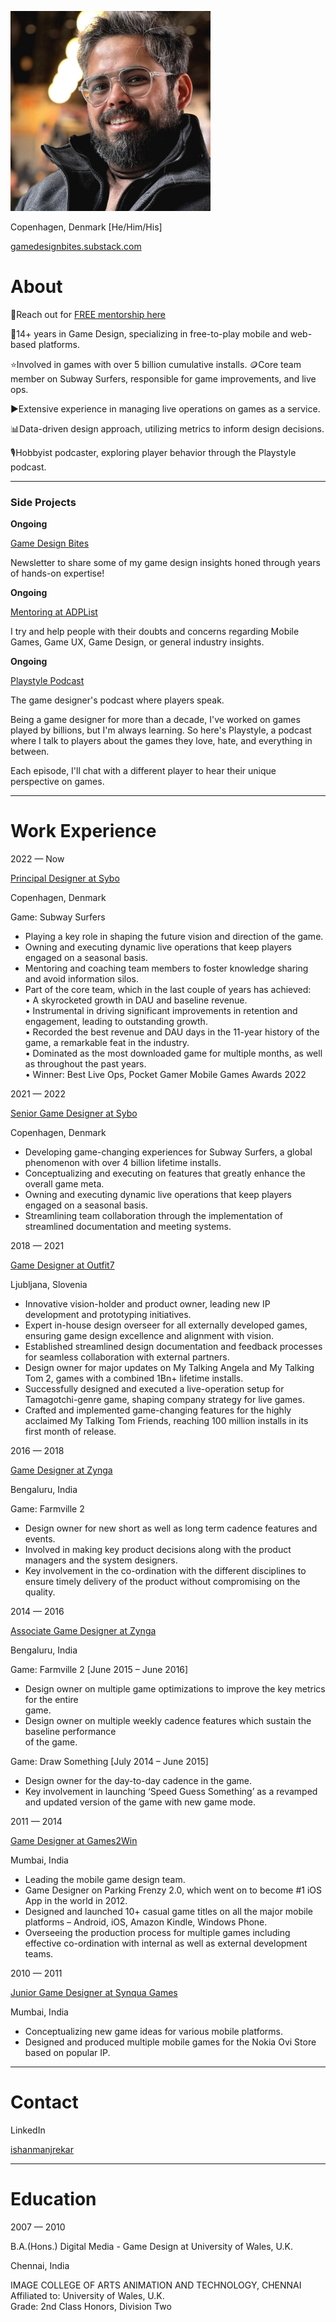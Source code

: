 ![](assets/profilepicture.png)

Copenhagen, Denmark [He/Him/His]

[gamedesignbites.substack.com](http://gamedesignbites.substack.com)

# About

📒Reach out for [FREE mentorship here](https://adplist.org/mentors/ishan-manjrekar)

📌14+ years in Game Design, specializing in free-to-play mobile and web-based platforms.

⭐Involved in games with over 5 billion cumulative installs. 🪙Core team member on Subway Surfers, responsible for game improvements, and live ops.

▶️Extensive experience in managing live operations on games as a service.

📊Data-driven design approach, utilizing metrics to inform design decisions.

🎙️Hobbyist podcaster, exploring player behavior through the Playstyle podcast.

---
### Side Projects

**Ongoing**

[Game Design Bites](https://gamedesignbites.substack.com/)

Newsletter to share some of my game design insights honed through years of hands-on expertise!

**Ongoing**

[Mentoring at ADPList](https://adplist.org/mentors/ishan-manjrekar)

I try and help people with their doubts and concerns regarding Mobile Games, Game UX, Game Design, or general industry insights.

**Ongoing**

[Playstyle Podcast](https://podcasters.spotify.com/pod/show/playstyle)

The game designer's podcast where players speak.

Being a game designer for more than a decade, I've worked on games played by billions, but I'm always learning. So here's Playstyle, a podcast where I talk to players about the games they love, hate, and everything in between.

Each episode, I'll chat with a different player to hear their unique perspective on games.

---
# Work Experience

2022 — Now

[Principal Designer at Sybo](https://sybogames.com/)

Copenhagen, Denmark

Game: Subway Surfers

* Playing a key role in shaping the future vision and direction of the game.
* Owning and executing dynamic live operations that keep players engaged on a seasonal basis.
* Mentoring and coaching team members to foster knowledge sharing and avoid information silos.
* Part of the core team, which in the last couple of years has achieved:  
    • A skyrocketed growth in DAU and baseline revenue.  
    • Instrumental in driving significant improvements in retention and engagement, leading to outstanding growth.  
    • Recorded the best revenue and DAU days in the 11-year history of the game, a remarkable feat in the industry.  
    • Dominated as the most downloaded game for multiple months, as well as throughout the past years.  
    • Winner: Best Live Ops, Pocket Gamer Mobile Games Awards 2022

2021 — 2022

[Senior Game Designer at Sybo](https://sybogames.com/)

Copenhagen, Denmark

* Developing game-changing experiences for Subway Surfers, a global phenomenon with over 4 billion lifetime installs.
* Conceptualizing and executing on features that greatly enhance the overall game meta.
* Owning and executing dynamic live operations that keep players engaged on a seasonal basis.
* Streamlining team collaboration through the implementation of streamlined documentation and meeting systems.

2018 — 2021

[Game Designer at Outfit7](https://outfit7.com/)

Ljubljana, Slovenia

* Innovative vision-holder and product owner, leading new IP development and prototyping initiatives.
* Expert in-house design overseer for all externally developed games, ensuring game design excellence and alignment with vision.
* Established streamlined design documentation and feedback processes for seamless collaboration with external partners.
* Design owner for major updates on My Talking Angela and My Talking Tom 2, games with a combined 1Bn+ lifetime installs.
* Successfully designed and executed a live-operation setup for Tamagotchi-genre game, shaping company strategy for live games.
* Crafted and implemented game-changing features for the highly acclaimed My Talking Tom Friends, reaching 100 million installs in its first month of release.

2016 — 2018

[Game Designer at Zynga](https://www.zynga.com/)

Bengaluru, India

Game: Farmville 2

* Design owner for new short as well as long term cadence features and events.
* Involved in making key product decisions along with the product managers and the system designers.
* Key involvement in the co-ordination with the different disciplines to ensure timely delivery of the product without compromising on the quality.

2014 — 2016

[Associate Game Designer at Zynga](https://www.zynga.com/)

Bengaluru, India

Game: Farmville 2 \[June 2015 – June 2016\]

* Design owner on multiple game optimizations to improve the key metrics for the entire  
    game.
* Design owner on multiple weekly cadence features which sustain the baseline performance  
    of the game.

Game: Draw Something \[July 2014 – June 2015\]

* Design owner for the day-to-day cadence in the game.
* Key involvement in launching ‘Speed Guess Something’ as a revamped and updated version of the game with new game mode.

2011 — 2014

[Game Designer at Games2Win](https://www.linkedin.com/company/games2win-india-pvt-ltd/)

Mumbai, India

* Leading the mobile game design team.
* Game Designer on Parking Frenzy 2.0, which went on to become #1 iOS App in the world in 2012.
* Designed and launched 10+ casual game titles on all the major mobile platforms – Android, iOS, Amazon Kindle, Windows Phone.
* Overseeing the production process for multiple games including effective co-ordination with internal as well as external development teams.

2010 — 2011

[Junior Game Designer at Synqua Games](https://synqua.com/)

Mumbai, India

* Conceptualizing new game ideas for various mobile platforms.
* Designed and produced multiple mobile games for the Nokia Ovi Store based on popular IP.

---
# Contact

LinkedIn

[ishanmanjrekar](https://linkedin.com/in/ishanmanjrekar)

---
# Education

2007 — 2010

B.A.(Hons.) Digital Media - Game Design at University of Wales, U.K.

Chennai, India

IMAGE COLLEGE OF ARTS ANIMATION AND TECHNOLOGY, CHENNAI  
Affiliated to: University of Wales, U.K.  
Grade: 2nd Class Honors, Division Two
